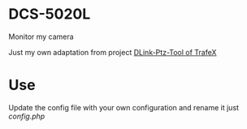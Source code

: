 # DCS-5020L
Monitor my camera

Just my own adaptation from project [DLink-Ptz-Tool of TrafeX](https://github.com/TrafeX/DLink-Ptz-Tool)

# Use

Update the config file with your own configuration and rename it just *config.php*
